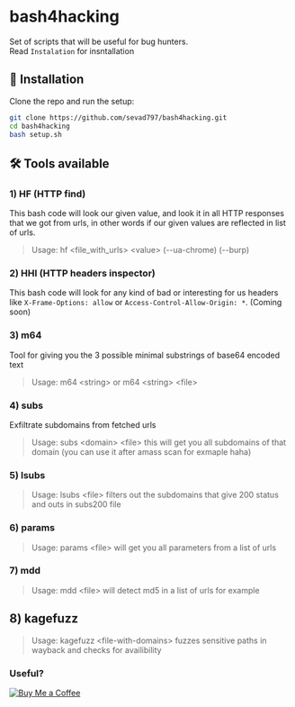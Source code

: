 # bash4hacking
Set of scripts that will be useful for bug hunters.<br>
Read  `Instalation` for insntallation

## 🔧 Installation

Clone the repo and run the setup:

```bash
git clone https://github.com/sevad797/bash4hacking.git
cd bash4hacking
bash setup.sh
```

## 🛠️ Tools available
### 1) HF (HTTP find)
This bash code will look our given value, and look it in all HTTP responses that we got from urls, in other words if our given values are reflected in list of urls.

> Usage: hf <file_with_urls\> <value\> (--ua-chrome) (--burp)


### 2) HHI (HTTP headers inspector)
This bash code will look for any kind of bad or interesting for us headers like `X-Frame-Options: allow`  or  `Access-Control-Allow-Origin: *`. (Coming soon)

### 3) m64
Tool for giving you the 3 possible minimal substrings of base64 encoded text 

> Usage: m64  \<string\>  or m64 \<string\> \<file\>

### 4) subs
Exfiltrate subdomains from fetched urls

> Usage: subs  \<domain\>  \<file\>
this will get you all subdomains of that domain (you can use it after amass scan for exmaple haha)

### 5) lsubs

> Usage: lsubs \<file\>
filters out the subdomains that give 200 status and outs in subs200 file

### 6) params

> Usage: params \<file\>
will get you all parameters from a list of urls 

### 7) mdd

> Usage: mdd \<file\>
will detect md5 in a list of urls for example

## 8) kagefuzz

> Usage: kagefuzz \<file-with-domains\>
fuzzes sensitive paths in wayback and checks for availibility



### Useful?
[![Buy Me a Coffee](https://img.shields.io/badge/Buy%20Me%20a%20Coffee-donate-orange?style=flat&logo=buy-me-a-coffee)](https://buymeacoffee.com/zatikyansed)
